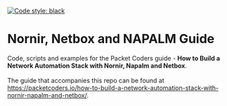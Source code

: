 [![Code style: black](https://img.shields.io/badge/code%20style-black-000000.svg)](https://github.com/psf/black)
# Nornir, Netbox and NAPALM Guide
Code, scripts and examples for the Packet Coders guide - **How to Build a Network Automation Stack with Nornir, Napalm and Netbox**.<br><br>
The guide that accompanies this repo can be found at https://packetcoders.io/how-to-build-a-network-automation-stack-with-nornir-napalm-and-netbox/.

